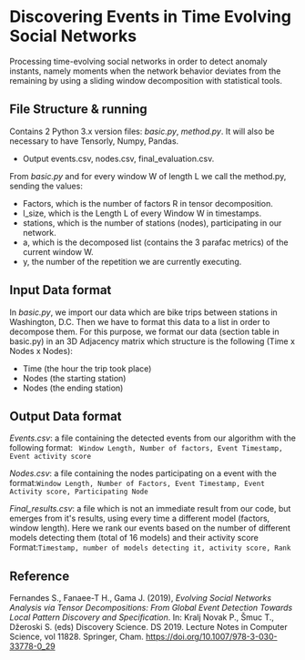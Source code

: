 # Discovering Events in Time Evolving Social Networks
Processing time-evolving social networks in order to detect anomaly instants, namely moments when the network behavior deviates from the remaining by using a sliding window decomposition with statistical tools.

## File Structure & running
Contains 2 Python 3.x version files: *basic.py*, *method.py*. It will also be necessary to have Tensorly, Numpy, Pandas.
- Output events.csv, nodes.csv, final_evaluation.csv.

From *basic.py* and for every window W of length L we call the method.py, sending the values:
- Factors, which is the number of factors R in tensor decomposition.
- l_size, which is the Length L of every Window W in timestamps.
- stations, which is the number of stations (nodes), participating in our network.
- a, which is the decomposed list (contains the 3 parafac metrics) of the current window W.
- y, the number of the repetition we are currently executing.

## Input Data format

In *basic.py*, we import our data which are bike trips between stations in Washington, D.C.
Then we have to format this data to a list in order to decompose them. For this purpose, we format our data (section table in basic.py) in an 3D Adjacency matrix which structure is the following (Time x Nodes x Nodes):
 - Time (the hour the trip took place)
 - Nodes (the starting station)
 - Nodes (the ending station)

 
## Output Data format
*Events.csv*: a file containing the detected events from our algorithm with the following format: ``` Window Length, Number of factors, Event Timestamp, Event activity score```

*Nodes.csv*: a file containing the nodes participating on a event with the format:```Window Length, Number of Factors, Event Timestamp, Event Activity score, Participating Node```

*Final_results.csv*: a file which is not an immediate result from our code, but emerges from it's results, using every time a different model (factors, window length). Here we rank our events based on the number of different models detecting them (total of 16 models) and their activity score Format:```Timestamp, number of models detecting it, activity score, Rank```

## Reference
Fernandes S., Fanaee-T H., Gama J. (2019), *Evolving Social Networks Analysis via Tensor Decompositions: From Global Event Detection Towards Local Pattern Discovery and Specification*. In: Kralj Novak P., Šmuc T., Džeroski S. (eds) Discovery Science. DS 2019. Lecture Notes in Computer Science, vol 11828. Springer, Cham. https://doi.org/10.1007/978-3-030-33778-0_29


